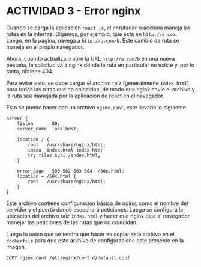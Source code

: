 # ACTIVIDAD 3 - Error nginx

Cuando se carga la aplicación ```react.js```, el enrutador reacciona maneja las rutas en la interfaz. Digamos, por ejemplo, que está en ```http://a.com```. Luego, en la página, navega a ```http://a.com/b```. Este cambio de ruta se maneja en el propio navegador. 

Ahora, cuando actualiza o abre la URL ```http://a.com/b``` en una nueva pestaña, la solicitud va a nginx donde la ruta en particular no existe y, por lo tanto, obtiene 404.

Para evitar esto, se debe cargar el archivo raíz (generalmente ```index.html```) para todas las rutas que no coincidan, de modo que nginx envíe el archivo y la ruta sea manejada por la aplicación de react en el navegador.

Esto se puede hacer con un archivo ```nginx.conf```, este llevaria lo siguiente

```
server {
    listen       80;
    server_name  localhost;

    location / {
        root   /usr/share/nginx/html;
        index  index.html index.htm;
        try_files $uri /index.html;                 
    }

    error_page   500 502 503 504  /50x.html;
    location = /50x.html {
        root   /usr/share/nginx/html;
    }
}
```

Este archivo contiene configuracion básica de nginx, como el nombre del servidor y el puerto donde escuchará peticiones. Luego se configura la ubicacion del archivo raiz ```index.html``` y hacer que nginx deje al navegador manejar las peticiones de las rutas que no coincidan.

Luego lo unico que se tendra que hacer es copiar este archivo en el ```dockerfile``` para que este arvhivo de configuracione este presente en la imagen.

```
COPY nginx.conf /etc/nginx/conf.d/default.conf
```